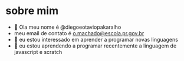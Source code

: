 # sobre mim
- 👋 Ola meu nome é @diegoeotaviopakaralho
- meu email de contato é o.machado@escola.pr.gov.br
- 👀 eu estou interessado em aprender a programar novas linguagens
- 🌱 eu estou aprendendo a programar recentemente a linguagem de javascript e scratch



